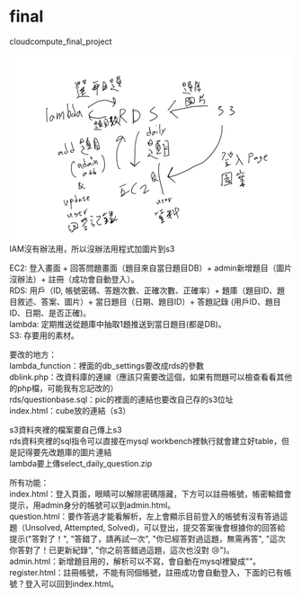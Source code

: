 # final
cloudcompute_final_project

![alt text](image.png)
IAM沒有辦法用，所以沒辦法用程式加圖片到s3  

EC2:
登入畫面 + 回答問題畫面（題目來自當日題目DB）+ admin新增題目（圖片沒辦法）+ 註冊（成功會自動登入）。  
RDS:
用戶（ID, 帳號密碼、答題次數、正確次數、正確率）+ 題庫（題目ID、題目敘述、答案、圖片）+ 當日題目（日期、題目ID）+ 答題記錄 (用戶ID、題目ID、日期、是否正確)。  
lambda:
定期推送從題庫中抽取1題推送到當日題目(都是DB)。  
S3:
存要用的素材。  

要改的地方：  
lambda_function：裡面的db_settings要改成rds的參數   
dblink.php：改資料庫的連線（應該只需要改這個，如果有問題可以檢查看看其他的php檔，可能我有忘記改的）    
rds/questionbase.sql：pic的裡面的連結也要改自己存的s3位址  
index.html：cube放的連結（s3）  

s3資料夾裡的檔案要自己傳上s3  
rds資料夾裡的sql指令可以直接在mysql workbench裡執行就會建立好table，但是記得要先改題庫的圖片連結  
lambda要上傳select_daily_question.zip  

所有功能：  
index.html：登入頁面，眼睛可以解除密碼隱藏，下方可以註冊帳號，帳密輸錯會提示，用admin身分的帳號可以到admin.html。  
question.html：要作答過才能看解析，左上會顯示目前登入的帳號有沒有答過這題（Unsolved, Attempted, Solved)，可以登出，提交答案後會根據你的回答給提示("答對了！", "答錯了，請再試一次", "你已經答對過這題，無需再答", "這次你答對了！已更新紀錄", "你之前答錯過這題，這次也沒對 😢")。  
admin.html：新增題目用的，解析可以不寫，會自動在mysql裡變成""。  
register.html：註冊帳號，不能有同個帳號，註冊成功會自動登入，下面的已有帳號？登入可以回到index.html。  
